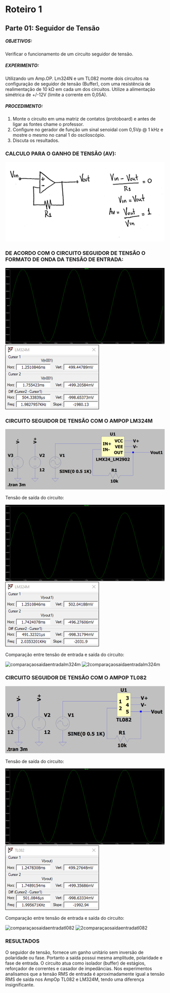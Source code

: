 # Roteiro 1

## Parte 01: Seguidor de Tensão

##### OBJETIVOS:

Verificar o funcionamento de um circuito seguidor de tensão.

##### EXPERIMENTO:

Utilizando um Amp.OP. Lm324N e um TL082 monte dois circuitos na configuração de seguidor de tensão (Buffer), com uma resistência de realimentação de 10 kΩ em cada um dos circuitos. Utilize a alimentação simétrica de +/-12V (limite a corrente em 0,05A).

##### PROCEDIMENTO:

1. Monte o circuito em uma matriz de contatos (protoboard) e antes de ligar as fontes chame o professor.
2. Configure no gerador de função um sinal senoidal com 0,5Vp @ 1 kHz e mostre o mesmo no canal 1 do osciloscópio.
3. Discuta os resultados.


### CALCULO PARA O GANHO DE TENSÃO (AV):

![calculoganhodetensao](/resources/imagens/relatorio1/parte1/calculoganhodetensao.jpeg)

### DE ACORDO COM O CIRCUITO SEGUIDOR DE TENSÃO O FORMATO DE ONDA DA TENSÃO DE ENTRADA:

![ondatensaoentrada](/resources/imagens/relatorio1/parte1/ondatensaoentrada.png)
![cursor](/resources/imagens/relatorio1/parte1/cursorentrada.png)

### CIRCUITO SEGUIDOR DE TENSÃO COM O AMPOP LM324M

![circuitolm324m](/resources/imagens/relatorio1/parte1/circuitolm324m.png)

Tensão de saída do circuito:

![tensaosaidalm324m](/resources/imagens/relatorio1/parte1/tensaosaidalm324m.png)
![cursorsaidalm324m](/resources/imagens/relatorio1/parte1/cursorsaidalm324m.png)

Comparação entre tensão de entrada e saída do circuito:

![comparaçaosaidaentradalm324m](/resources/imagens/relatorio1/parte1/comparaçaosaidaentradalm324m.png)
![2comparaçaosaidaentradalm324m](/resources/imagens/relatorio1/parte1/2comparaçaosaidaentradalm324m.png)

### CIRCUITO SEGUIDOR DE TENSÃO COM O AMPOP TL082

![circuitotl082](/resources/imagens/relatorio1/parte1/circuitotl082.png)

Tensão de saída do circuito:

![tensaosaidatl082](/resources/imagens/relatorio1/parte1/tensaosaidatl082.png)
![cursorsaidatl082](/resources/imagens/relatorio1/parte1/cursorsaidatl082.png)

Comparação entre tensão de entrada e saída do circuito:

![comparaçaosaidaentradatl082](/resources/imagens/relatorio1/parte1/comparaçaosaidaentradatl082.png)
![2comparaçaosaidaentradatl082](/resources/imagens/relatorio1/parte1/2comparaçaosaidaentradatl082.png)

### RESULTADOS
O seguidor de tensão, fornece um ganho unitário sem inversão de polaridade ou fase. Portanto a saída possui mesma amplitude, polaridade e fase de entrada. O circuito atua como isolador (buffer) de estágios, reforçador de correntes e casador de impedâncias.
Nos experimentos analisamos que a tensão RMS de entrada é aproximadamente igual a tensão RMS de saída nos AmpOp TL082 e LM324M, tendo uma diferença insignificante.
